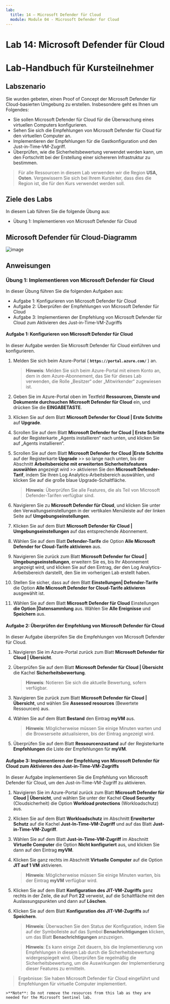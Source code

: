 ```yaml
---
lab:
  title: 14 – Microsoft Defender für Cloud
  module: Module 04 - Microsoft Defender for Cloud
---
```


# Lab 14: Microsoft Defender für Cloud
# Lab-Handbuch für Kursteilnehmer

## Labszenario

Sie wurden gebeten, einen Proof of Concept der Microsoft Defender für Cloud-basierten Umgebung zu erstellen. Insbesondere geht es Ihnen um Folgendes:

- Sie sollen Microsoft Defender für Cloud für die Überwachung eines virtuellen Computers konfigurieren.
- Sehen Sie sich die Empfehlungen von Microsoft Defender für Cloud für den virtuellen Computer an.
- Implementieren der Empfehlungen für die Gastkonfiguration und den Just-in-Time-VM-Zugriff. 
- Überprüfen, wie die Sicherheitsbewertung verwendet werden kann, um den Fortschritt bei der Erstellung einer sichereren Infrastruktur zu bestimmen.

> Für alle Ressourcen in diesem Lab verwenden wir die Region **USA, Osten**. Vergewissern Sie sich bei Ihrem Kursleiter, dass dies die Region ist, die für den Kurs verwendet werden soll. 

## Ziele des Labs

In diesem Lab führen Sie die folgende Übung aus:

- Übung 1: Implementieren von Microsoft Defender für Cloud

## Microsoft Defender für Cloud-Diagramm

![image](https://user-images.githubusercontent.com/91347931/157537800-94a64b6e-026c-41b2-970e-f8554ce1e0ab.png)

## Anweisungen

### Übung 1: Implementieren von Microsoft Defender für Cloud

In dieser Übung führen Sie die folgenden Aufgaben aus:

- Aufgabe 1: Konfigurieren von Microsoft Defender für Cloud
- Aufgabe 2: Überprüfen der Empfehlungen von Microsoft Defender für Cloud
- Aufgabe 3: Implementieren der Empfehlung von Microsoft Defender für Cloud zum Aktivieren des Just-in-Time-VM-Zugriffs

#### Aufgabe 1: Konfigurieren von Microsoft Defender für Cloud

In dieser Aufgabe werden Sie Microsoft Defender für Cloud einführen und konfigurieren.

1. Melden Sie sich beim Azure-Portal ( **`https://portal.azure.com/`** ) an.

    >**Hinweis**: Melden Sie sich beim Azure-Portal mit einem Konto an, dem in dem Azure-Abonnement, das Sie für dieses Lab verwenden, die Rolle „Besitzer“ oder „Mitwirkender“ zugewiesen ist.

2. Geben Sie im Azure-Portal oben im Textfeld **Ressourcen, Dienste und Dokumente durchsuchen** **Microsoft Defender für Cloud** ein, und drücken Sie die **EINGABETASTE**.

3. Klicken Sie auf dem Blatt **Microsoft Defender for Cloud \| Erste Schritte** auf **Upgrade**.
     
4. Scrollen Sie auf dem Blatt **Microsoft Defender for Cloud \| Erste Schritte** auf der Registerkarte „Agents installieren“ nach unten, und klicken Sie auf „Agents installieren“. 

5. Scrollen Sie auf dem Blatt **Microsoft Defender for Cloud \|Erste Schritte** auf der Registerkarte **Upgrade** >> so lange nach unten, bis der Abschnitt **Arbeitsbereiche mit erweiterten Sicherheitsfeatures auswählen** angezeigt wird >> aktivieren Sie den **Microsoft Defender-Tarif**, indem Sie Ihren Log Analytics-Arbeitsbereich auswählen, und klicken Sie auf die große blaue Upgrade-Schaltfläche.  

    >**Hinweis**: Überprüfen Sie alle Features, die als Teil von Microsoft Defender-Tarifen verfügbar sind. 

6. Navigieren Sie zu **Microsoft Defender für Cloud**, und klicken Sie unter den Verwaltungseinstellungen in der vertikalen Menüleiste auf der linken Seite auf **Umgebungseinstellungen**.

7. Klicken Sie auf dem Blatt **Microsoft Defender für Cloud \| Umgebungseinstellungen** auf das entsprechende Abonnement. 

8. Wählen Sie auf dem Blatt **Defender-Tarife** die Option **Alle Microsoft Defender for Cloud-Tarife aktivieren** aus.

9. Navigieren Sie zurück zum Blatt **Microsoft Defender for Cloud \| Umgebungseinstellungen**, erweitern Sie es, bis Ihr Abonnement angezeigt wird, und klicken Sie auf den Eintrag, der den Log Analytics-Arbeitsbereich darstellt, den Sie im vorherigen Lab erstellt haben.

10. Stellen Sie sicher, dass auf dem Blatt **Einstellungen\| Defender-Tarife** die Option **Alle Microsoft Defender for Cloud-Tarife aktivieren** ausgewählt ist.

11. Wählen Sie auf dem Blatt **Microsoft Defender für Cloud**  Einstellungen **die Option \|Datensammlung** aus. Wählen Sie **Alle Ereignisse** und **Speichern** aus.

#### Aufgabe 2: Überprüfen der Empfehlung von Microsoft Defender für Cloud

In dieser Aufgabe überprüfen Sie die Empfehlungen von Microsoft Defender für Cloud. 

1. Navigieren Sie im Azure-Portal zurück zum Blatt **Microsoft Defender für Cloud \| Übersicht**. 

2. Überprüfen Sie auf dem Blatt **Microsoft Defender für Cloud \| Übersicht** die Kachel **Sicherheitsbewertung**.

    >**Hinweis**: Notieren Sie sich die aktuelle Bewertung, sofern verfügbar.

3. Navigieren Sie zurück zum Blatt **Microsoft Defender für Cloud \| Übersicht**, und wählen Sie **Assessed resources** (Bewertete Ressourcen) aus.

4. Wählen Sie auf dem Blatt **Bestand** den Eintrag **myVM** aus.

    >**Hinweis**: Möglicherweise müssen Sie einige Minuten warten und die Browserseite aktualisieren, bis der Eintrag angezeigt wird.
    
5. Überprüfen Sie auf dem Blatt **Ressourcenzustand** auf der Registerkarte **Empfehlungen** die Liste der Empfehlungen für **myVM**.

#### Aufgabe 3: Implementieren der Empfehlung von Microsoft Defender für Cloud zum Aktivieren des Just-in-Time-VM-Zugriffs

In dieser Aufgabe implementieren Sie die Empfehlung von Microsoft Defender für Cloud, um den Just-in-Time-VM-Zugriff zu aktivieren. 

1. Navigieren Sie im Azure-Portal zurück zum Blatt **Microsoft Defender für Cloud \| Übersicht**, und wählen Sie unter der Kachel **Cloud Security** (Cloudsicherheit) die Option **Workload protections** (Workloadschutz) aus.

2. Klicken Sie auf dem Blatt **Workloadschutz** im Abschnitt **Erweiterter Schutz** auf die Kachel **Just-In-Time-VM-Zugriff** und auf das Blatt **Just-in-Time-VM-Zugriff**.

3. Wählen Sie auf dem Blatt **Just-in-Time-VM-Zugriff** im Abschnitt **Virtuelle Computer** die Option **Nicht konfiguriert** aus, und klicken Sie dann auf den Eintrag **myVM**.

4. Klicken Sie ganz rechts im Abschnitt **Virtuelle Computer** auf die Option **JIT auf 1 VM** aktivieren.

    >**Hinweis**: Möglicherweise müssen Sie einige Minuten warten, bis der Eintrag **myVM** verfügbar wird.

5. Klicken Sie auf dem Blatt **Konfiguration des JIT-VM-Zugriffs** ganz rechts in der Zeile, die auf Port **22** verweist, auf die Schaltfläche mit den Auslassungspunkten und dann auf **Löschen**.

6. Klicken Sie auf dem Blatt **Konfiguration des JIT-VM-Zugriffs** auf **Speichern**.

    >**Hinweis**: Überwachen Sie den Status der Konfiguration, indem Sie auf der Symbolleiste auf das Symbol **Benachrichtigungen** klicken, um das Blatt **Benachrichtigungen** anzuzeigen. 

    >**Hinweis**: Es kann einige Zeit dauern, bis die Implementierung von Empfehlungen in diesem Lab durch die Sicherheitsbewertung widergespiegelt wird. Überprüfen Sie regelmäßig die Sicherheitsbewertung, um die Auswirkungen der Implementierung dieser Features zu ermitteln. 

> Ergebnisse: Sie haben Microsoft Defender für Cloud eingeführt und Empfehlungen für virtuelle Computer implementiert. 

    >**Note**: Do not remove the resources from this lab as they are needed for the Microsoft Sentinel lab.
